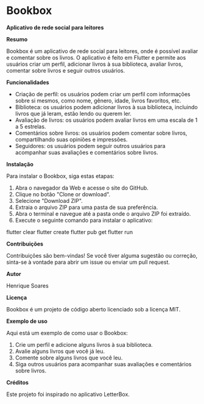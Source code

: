 # Bookbox

**Aplicativo de rede social para leitores**

**Resumo**

Bookbox é um aplicativo de rede social para leitores, onde é possível avaliar e comentar sobre os livros. O aplicativo é feito em Flutter e permite aos usuários criar um perfil, adicionar livros à sua biblioteca, avaliar livros, comentar sobre livros e seguir outros usuários.

**Funcionalidades**

* Criação de perfil: os usuários podem criar um perfil com informações sobre si mesmos, como nome, gênero, idade, livros favoritos, etc.
* Biblioteca: os usuários podem adicionar livros à sua biblioteca, incluindo livros que já leram, estão lendo ou querem ler.
* Avaliação de livros: os usuários podem avaliar livros em uma escala de 1 a 5 estrelas.
* Comentários sobre livros: os usuários podem comentar sobre livros, compartilhando suas opiniões e impressões.
* Seguidores: os usuários podem seguir outros usuários para acompanhar suas avaliações e comentários sobre livros.

**Instalação**

Para instalar o Bookbox, siga estas etapas:

1. Abra o navegador da Web e acesse o site do GitHub.
2. Clique no botão "Clone or download".
3. Selecione "Download ZIP".
4. Extraia o arquivo ZIP para uma pasta de sua preferência.
5. Abra o terminal e navegue até a pasta onde o arquivo ZIP foi extraído.
6. Execute o seguinte comando para instalar o aplicativo:

flutter clear
flutter create
flutter pub get
flutter run


**Contribuições**

Contribuições são bem-vindas! Se você tiver alguma sugestão ou correção, sinta-se à vontade para abrir um issue ou enviar um pull request.

**Autor**

Henrique Soares

**Licença**

Bookbox é um projeto de código aberto licenciado sob a licença MIT.

**Exemplo de uso**

Aqui está um exemplo de como usar o Bookbox:

1. Crie um perfil e adicione alguns livros à sua biblioteca.
2. Avalie alguns livros que você já leu.
3. Comente sobre alguns livros que você leu.
4. Siga outros usuários para acompanhar suas avaliações e comentários sobre livros.

**Créditos**

Este projeto foi inspirado no aplicativo LetterBox.
